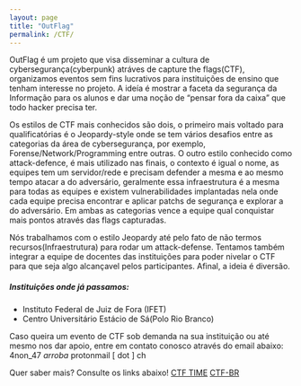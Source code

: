 ```yaml
---
layout: page
title: "OutFlag"
permalink: /CTF/
---
```


OutFlag é um projeto que visa disseminar a cultura de cybersegurança(cyberpunk) atráves de capture the flags(CTF), organizamos eventos sem fins lucrativos para instituições de ensino que tenham interesse no projeto. A ideía é mostrar a faceta da segurança da Informação para os alunos e dar uma noção de “pensar fora da caixa” que todo hacker precisa ter.

Os estilos de CTF mais conhecidos são dois, o primeiro mais voltado para qualificatórias é o Jeopardy-style onde se tem vários desafios entre as categorias da área de cybersegurança, por exemplo, Forense/Network/Programming entre outras. O outro estilo conhecido como attack-defence, é mais utilizado nas finais, o contexto é igual o nome, as equipes tem um servidor/rede e precisam defender a mesma e ao mesmo tempo atacar a do adversário, geralmente essa infraestrutura é a mesma para todas as equipes e existem vulnerabilidades implantadas nela onde cada equipe precisa encontrar e aplicar patchs de segurança e explorar a do adversário. Em ambas as categorias vence a equipe qual conquistar mais pontos através das flags capturadas.

Nós trabalhamos com o estilo Jeopardy até pelo fato de não termos recursos(Infraestrutura) para rodar um attack-defense. Tentamos também integrar a equipe de docentes das instituições para poder nivelar o CTF para que seja algo alcançavel pelos participantes. Afinal, a ideia é diversão.

##### Instituições onde já passamos:

  - Instituto Federal de Juiz de Fora (IFET)
  - Centro Universitário Estácio de Sá(Polo Rio Branco)

Caso queira um evento de CTF sob demanda na sua instituição ou até mesmo nos dar apoio, entre em contato conosco através do email abaixo:
4non_47 *arroba* protonmail [ dot ] ch

Quer saber mais? Consulte os links abaixo!
[CTF TIME](https://ctftime.org/)
[CTF-BR](https://ctf-br.org/sobre/)
